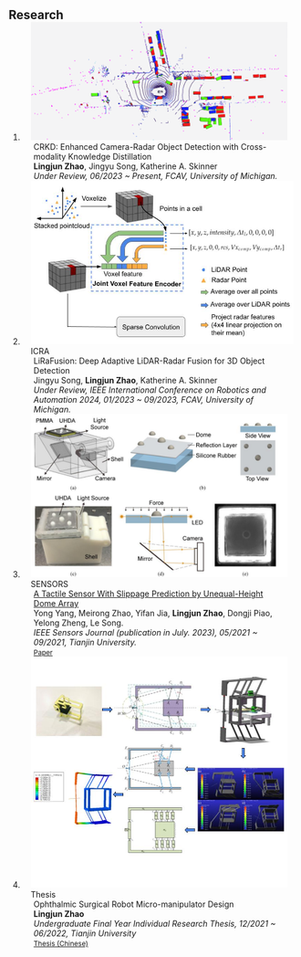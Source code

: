 <h2 id="publications" style="margin: 2px 0px -15px;">Research</h2>

<div class="publications">
<ol class="bibliography">



<li>
<div class="pub-row">

  <div class="col-sm-3 abbr" style="position: relative;padding-right: 15px;padding-left: 15px;">
    <img src="assets/img/gt_crkd_teacher_bev.png" class="teaser img-fluid z-depth-1">
    <!-- <abbr class="badge">arXiv</abbr> -->
  </div>

  <div class="col-sm-9" style="position: relative;padding-right: 15px;padding-left: 20px;">
    <div class="title">CRKD: Enhanced Camera-Radar Object Detection with Cross-modality Knowledge Distillation</div>
    <div class="author"><strong>Lingjun Zhao</strong>, Jingyu Song, Katherine A. Skinner</div>
    <div class="periodical"><em>Under Review, 06/2023 ~ Present, FCAV, University of Michigan.</em></div>
    <!-- <div class="links">
    <a href="https://arxiv.org/abs/2306.06534" class="btn btn-sm z-depth-0" role="button" target="_blank" style="font-size:12px;">Website</a>
      <a href="https://arxiv.org/pdf/2306.06534.pdf" class="btn btn-sm z-depth-0" role="button" target="_blank" style="font-size:12px;">PDF</a>
      <a href="https://github.com/Hanchao-Zhang/KTensors" class="btn btn-sm z-depth-0" role="button" target="_blank" style="font-size:12px;">GitHub</a>
      <a href="https://pypi.org/project/KTensors/" class="btn btn-sm z-depth-0" role="button" target="_blank" style="font-size:12px;">Package</a>
      <a href="assets/files/KTensors.bib" class="btn btn-sm z-depth-0" role="button" target="_blank" style="font-size:12px;">BibTeX</a>
      <strong><i style="color:#7b5aa6">arXiv.org</i></strong>
    </div> -->
  </div>
</div>
</li>



<li>
<div class="pub-row">

  <div class="col-sm-3 abbr" style="position: relative;padding-right: 5px;padding-left: 15px;">
    <img src="assets/img/early_new_icra.jpg" class="teaser img-fluid z-depth-1">
    <abbr class="badge">ICRA</abbr>
  </div>

  <div class="col-sm-9" style="position: relative;padding-right: 15px;padding-left: 20px;">
    <div class="title">LiRaFusion: Deep Adaptive LiDAR-Radar Fusion for 3D Object Detection</div>
    <div class="author">Jingyu Song, <strong>Lingjun Zhao</strong>, Katherine A. Skinner</div>
    <div class="periodical"><em>Under Review, IEEE International Conference on Robotics and Automation 2024, 01/2023 ~ 09/2023, FCAV, University of Michigan.</em></div>
    <!-- <div class="links">
    <a href="https://arxiv.org/abs/2306.06534" class="btn btn-sm z-depth-0" role="button" target="_blank" style="font-size:12px;">Website</a>
      <a href="https://arxiv.org/pdf/2306.06534.pdf" class="btn btn-sm z-depth-0" role="button" target="_blank" style="font-size:12px;">PDF</a>
      <a href="https://github.com/Hanchao-Zhang/KTensors" class="btn btn-sm z-depth-0" role="button" target="_blank" style="font-size:12px;">GitHub</a>
      <a href="https://pypi.org/project/KTensors/" class="btn btn-sm z-depth-0" role="button" target="_blank" style="font-size:12px;">Package</a>
      <a href="assets/files/KTensors.bib" class="btn btn-sm z-depth-0" role="button" target="_blank" style="font-size:12px;">BibTeX</a>
      <strong><i style="color:#7b5aa6">arXiv.org</i></strong>
    </div> -->
  </div>
</div>
</li>



<li>
<div class="pub-row">

  <div class="col-sm-3 abbr" style="position: relative;padding-right: 15px;padding-left: 15px;">
    <img src="assets/img/tactile sensor layout.png" class="teaser img-fluid z-depth-1">
    <abbr class="badge">SENSORS</abbr>
  </div>

  <div class="col-sm-9" style="position: relative;padding-right: 15px;padding-left: 20px;">
    <div class="title"><a href="https://ieeexplore.ieee.org/abstract/document/10173739" target="_blank">A Tactile Sensor With Slippage Prediction by Unequal-Height Dome Array</a></div>
    <div class="author">Yong Yang, Meirong Zhao, Yifan Jia, <strong>Lingjun Zhao</strong>, Dongji Piao, Yelong Zheng, Le Song. </div>
    <div class="periodical"><em>IEEE Sensors Journal (publication in July. 2023), 05/2021 ~ 09/2021, Tianjin University.</em></div>
    <div class="links">
      <a href="https://ieeexplore.ieee.org/abstract/document/10173739" class="btn btn-sm z-depth-0" role="button" target="_blank" style="font-size:12px;">Paper</a>
      <!-- <a href="https://www.opencasestudies.org" class="btn btn-sm z-depth-0" role="button" target="_blank" style="font-size:12px;">Project Page</a>
      <a href="https://github.com/orgs/opencasestudies/teams/jhu-research-assistants" class="btn btn-sm z-depth-0" role="button" target="_blank" style="font-size:12px;">GitHub</a>
      <a href="https://www.opencasestudies.org" class="btn btn-sm z-depth-0" role="button" target="_blank" style="font-size:12px;">Contact</a> -->
    </div>
  </div>
</div>
</li>



<li>
<div class="pub-row">

  <div class="col-sm-3 abbr" style="position: relative;padding-right: 15px;padding-left: 15px;">
    <img src="assets/img/surgical_robot_model_drawing.jpg" class="teaser img-fluid z-depth-1">
    <abbr class="badge">Thesis</abbr>
  </div>

  <div class="col-sm-9" style="position: relative;padding-right: 15px;padding-left: 20px;">
    <div class="title">Ophthalmic Surgical Robot Micro-manipulator Design</div>
    <div class="author"><strong>Lingjun Zhao</strong></div>
    <div class="periodical"><em>Undergraduate Final Year Individual Research Thesis, 12/2021 ~ 06/2022, Tianjin University</em></div>
    <div class="links">
      <!-- <a href="https://arxiv.org/abs/2306.06534" class="btn btn-sm z-depth-0" role="button" target="_blank" style="font-size:12px;">Website</a> -->
      <a href="https://drive.google.com/file/d/187685UOw7jaJFn8rOL3MPipmF9DLb5cC/view?usp=sharing" class="btn btn-sm z-depth-0" role="button" target="_blank" style="font-size:12px;">Thesis (Chinese)</a>
      <!-- <a href="https://github.com/Hanchao-Zhang/KTensors" class="btn btn-sm z-depth-0" role="button" target="_blank" style="font-size:12px;">GitHub</a>
      <a href="https://pypi.org/project/KTensors/" class="btn btn-sm z-depth-0" role="button" target="_blank" style="font-size:12px;">Package</a>
      <a href="assets/files/KTensors.bib" class="btn btn-sm z-depth-0" role="button" target="_blank" style="font-size:12px;">BibTeX</a>
      <strong><i style="color:#7b5aa6">arXiv.org</i></strong> -->
    </div>
  </div>
</div>
</li>



  
<br>

</ol>
</div>